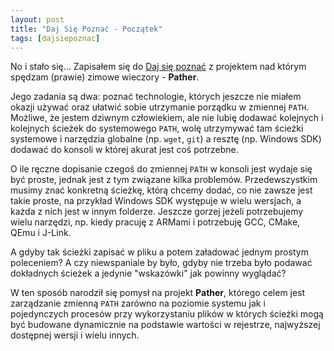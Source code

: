 ```yaml
---
layout: post
title: "Daj Się Poznać - Początek"
tags: [dajsiepoznac]
---
```

No i stało się... Zapisałem się do [Daj się poznać](http://dajsiepoznac.pl) z projektem nad którym spędzam (prawie) zimowe wieczory - **Pather**.

Jego zadania są dwa: poznać technologie, których jeszcze nie miałem okazji używać oraz ułatwić sobie utrzymanie porządku w zmiennej `PATH`. Możliwe, że jestem dziwnym człowiekiem, ale nie lubię dodawać kolejnych i kolejnych ścieżek do systemowego `PATH`, wolę utrzymywać tam ścieżki systemowe i narzędzia globalne (np. `wget`, `git`) a resztę (np. Windows SDK) dodawać do konsoli w której akurat jest coś potrzebne.

O ile ręczne dopisanie czegoś do zmiennej `PATH` w konsoli jest wydaje się być proste, jednak jest z tym związane kilka problemów. Przedewszystkim musimy znać konkretną ścieżkę, którą chcemy dodać, co nie zawsze jest takie proste, na przykład Windows SDK występuje w wielu wersjach, a każda z nich jest w innym folderze. Jeszcze gorzej jeżeli potrzebujemy wielu narzędzi, np. kiedy pracuję z ARMami i potrzebuję GCC, CMake, QEmu i J-Link.

A gdyby tak ścieżki zapisać w pliku a potem załadować jednym prostym poleceniem? A czy niewspaniale by było, gdyby nie trzeba było podawać dokładnych ścieżek a jedynie "wskazówki" jak powinny wyglądać?

W ten sposób narodził się pomysł na projekt **Pather**, którego celem jest zarządzanie zmienną `PATH` zarówno na poziomie systemu jak i pojedynczych procesów przy wykorzystaniu plików w których ścieżki mogą być budowane dynamicznie na podstawie wartości w rejestrze, najwyższej dostępnej wersji i wielu innych.

